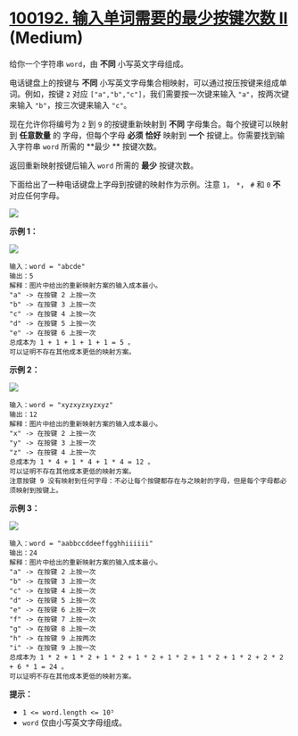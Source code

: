 # [100192. 输入单词需要的最少按键次数 II][link] (Medium)

[link]: https://leetcode.cn/contest/weekly-contest-381/problems/minimum-number-of-pushes-to-type-word-ii/

给你一个字符串 `word`，由 **不同** 小写英文字母组成。

电话键盘上的按键与 **不同** 小写英文字母集合相映射，可以通过按压按键来组成单词。例如，按键 `2` 对应 
`["a","b","c"]`，我们需要按一次键来输入 `"a"`，按两次键来输入 `"b"`，按三次键来输入 `"c"`。

现在允许你将编号为 `2` 到 `9` 的按键重新映射到 **不同** 字母集合。每个按键可以映射到 **任意数量** 的
字母，但每个字母 **必须** **恰好** 映射到 **一个** 按键上。你需要找到输入字符串 `word` 所需的 **最少
** 按键次数。

返回重新映射按键后输入 `word` 所需的 **最少** 按键次数。

下面给出了一种电话键盘上字母到按键的映射作为示例。注意 `1`， `*`， `#` 和 `0` **不** 对应任何字母。

![](https://assets.leetcode.com/uploads/2023/12/26/keypaddesc.png)

**示例 1：**

![](https://assets.leetcode.com/uploads/2023/12/26/keypadv1e1.png)

```
输入：word = "abcde"
输出：5
解释：图片中给出的重新映射方案的输入成本最小。
"a" -> 在按键 2 上按一次
"b" -> 在按键 3 上按一次
"c" -> 在按键 4 上按一次
"d" -> 在按键 5 上按一次
"e" -> 在按键 6 上按一次
总成本为 1 + 1 + 1 + 1 + 1 = 5 。
可以证明不存在其他成本更低的映射方案。
```

**示例 2：**

![](https://assets.leetcode.com/uploads/2023/12/26/keypadv2e2.png)

```
输入：word = "xyzxyzxyzxyz"
输出：12
解释：图片中给出的重新映射方案的输入成本最小。
"x" -> 在按键 2 上按一次
"y" -> 在按键 3 上按一次
"z" -> 在按键 4 上按一次
总成本为 1 * 4 + 1 * 4 + 1 * 4 = 12 。
可以证明不存在其他成本更低的映射方案。
注意按键 9 没有映射到任何字母：不必让每个按键都存在与之映射的字母，但是每个字母都必须映射到按键上。
```

**示例 3：**

![](https://assets.leetcode.com/uploads/2023/12/27/keypadv2.png)

```
输入：word = "aabbccddeeffgghhiiiiii"
输出：24
解释：图片中给出的重新映射方案的输入成本最小。
"a" -> 在按键 2 上按一次
"b" -> 在按键 3 上按一次
"c" -> 在按键 4 上按一次
"d" -> 在按键 5 上按一次
"e" -> 在按键 6 上按一次
"f" -> 在按键 7 上按一次
"g" -> 在按键 8 上按一次
"h" -> 在按键 9 上按两次
"i" -> 在按键 9 上按一次
总成本为 1 * 2 + 1 * 2 + 1 * 2 + 1 * 2 + 1 * 2 + 1 * 2 + 1 * 2 + 2 * 2 + 6 * 1 = 24 。
可以证明不存在其他成本更低的映射方案。
```

**提示：**

- `1 <= word.length <= 10⁵`
- `word` 仅由小写英文字母组成。
